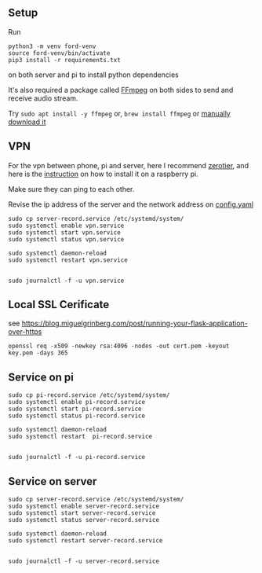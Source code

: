 ## Setup
Run 
```
python3 -m venv ford-venv
source ford-venv/bin/activate
pip3 install -r requirements.txt
``` 
on both server and pi to install python dependencies

It's also required a package called [FFmpeg](https://ffmpeg.org/) on both sides to send and receive audio stream.

Try ```sudo apt install -y ffmpeg``` or, ```brew install ffmpeg``` or [manually download it](https://ffmpeg.org/download.html)

## VPN
For the vpn between phone, pi and server, here I recommend [zerotier](https://www.zerotier.com/download/), and here is the [instruction](https://linuxhint.com/install-use-zerotier-raspberry-pi-virtual-network/) on
how to install it on a raspberry pi.

Make sure they can ping to each other.

Revise the ip address of the server and the network address on [config.yaml](./config.yaml)

```
sudo cp server-record.service /etc/systemd/system/
sudo systemctl enable vpn.service
sudo systemctl start vpn.service
sudo systemctl status vpn.service

sudo systemctl daemon-reload
sudo systemctl restart vpn.service


sudo journalctl -f -u vpn.service

```

## Local SSL Cerificate
see https://blog.miguelgrinberg.com/post/running-your-flask-application-over-https

```
openssl req -x509 -newkey rsa:4096 -nodes -out cert.pem -keyout key.pem -days 365
```

## Service on pi
```
sudo cp pi-record.service /etc/systemd/system/
sudo systemctl enable pi-record.service
sudo systemctl start pi-record.service
sudo systemctl status pi-record.service

sudo systemctl daemon-reload
sudo systemctl restart  pi-record.service


sudo journalctl -f -u pi-record.service

```
## Service on server
```
sudo cp server-record.service /etc/systemd/system/
sudo systemctl enable server-record.service
sudo systemctl start server-record.service
sudo systemctl status server-record.service

sudo systemctl daemon-reload
sudo systemctl restart server-record.service


sudo journalctl -f -u server-record.service

```

